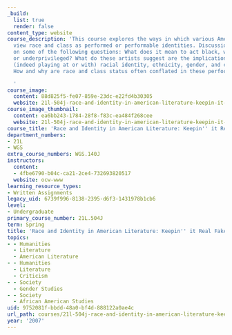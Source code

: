 ```yaml
---
_build:
  list: true
  render: false
content_type: website
course_description: 'This course explores the ways in which various American artists
  view race and class as performed or performable identities. Discussions will focus
  on some of the following questions: What does it mean to act black, white, privileged,
  or underprivileged? What do these artists suggest are the implications of performing
  (indeed playing at or with) racial identity, ethnicity, gender, and class status?
  How and why are race and class status often conflated in these performances?

  '
course_image:
  content: 88d825f5-fe07-859e-23dc-e22fd4b30305
  website: 21l-504j-race-and-identity-in-american-literature-keepin-it-real-fake-spring-2007
course_image_thumbnail:
  content: ea6bb243-1784-28f8-f83c-ea484f268cee
  website: 21l-504j-race-and-identity-in-american-literature-keepin-it-real-fake-spring-2007
course_title: 'Race and Identity in American Literature: Keepin'' it Real Fake'
department_numbers:
- 21L
- WGS
extra_course_numbers: WGS.140J
instructors:
  content:
  - 4fbe6790-b04c-ca21-2ce4-732693820517
  website: ocw-www
learning_resource_types:
- Written Assignments
legacy_uid: 6739f996-8138-2395-d6f3-1431978b1cb6
level:
- Undergraduate
primary_course_number: 21L.504J
term: Spring
title: 'Race and Identity in American Literature: Keepin'' it Real Fake'
topics:
- - Humanities
  - Literature
  - American Literature
- - Humanities
  - Literature
  - Criticism
- - Society
  - Gender Studies
- - Society
  - African American Studies
uid: 9752081f-bbdd-48a0-bf4d-888122a0ae4c
url_path: courses/21l-504j-race-and-identity-in-american-literature-keepin-it-real-fake-spring-2007
year: '2007'
---
```

